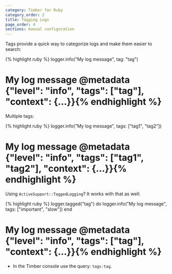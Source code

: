 ```yaml
---
category: Timber for Ruby
category_order: 2
title: Tagging Logs
page_order: 4
sections: manual configuration
---
```


Tags provide a quick way to categorize logs and make them easier to search:

{% highlight ruby %}
logger.info("My log message", tag: "tag")

# My log message @metadata {"level": "info", "tags": ["tag"], "context": {...}}{% endhighlight %}

Multiple tags:

{% highlight ruby %}
logger.info("My log message", tags: ["tag1", "tag2"])

# My log message @metadata {"level": "info", "tags": ["tag1", "tag2"], "context": {...}}{% endhighlight %}

Using `ActiveSupport::TaggedLogging`? It works with that as well:

{% highlight ruby %}
logger.tagged("tag") do
  logger.info("My log message", tags: ["important", "slow"])
end

# My log message @metadata {"level": "info", "tags": ["tag"], "context": {...}}{% endhighlight %}

* In the Timber console use the query: `tags:tag`.